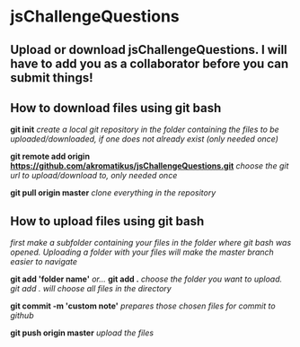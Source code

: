 # jsChallengeQuestions 
## Upload or download jsChallengeQuestions. I will have to add you as a collaborator before you can submit things!

## How to download files using git bash
**git init**
*create a local git repository in the folder containing the files to be uploaded/downloaded, if one does not already exist (only needed once)*

**git remote add origin https://github.com/akromatikus/jsChallengeQuestions.git**
*choose the git url to upload/download to, only needed once*

**git pull origin master**
*clone everything in the repository*

## How to upload files using git bash
*first make a subfolder containing your files in the folder where git bash was opened. Uploading a folder with your files will make the master branch easier to navigate*

**git add 'folder name'** *or...* **git add .** 
*choose the folder you want to upload. git add . will choose all files in the directory*

**git commit -m 'custom note'**
*prepares those chosen files for commit to github*

**git push origin master**
*upload the files*
 

  
  
  
